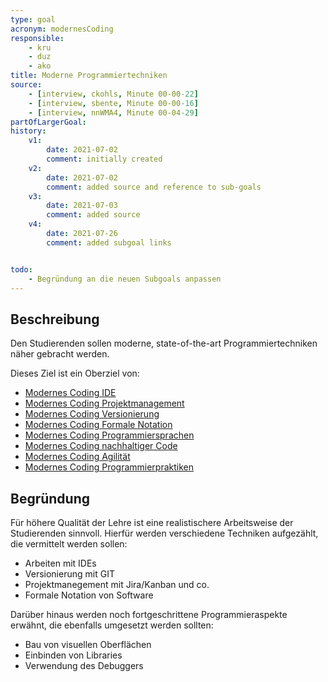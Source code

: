 ```yaml
---
type: goal
acronym: modernesCoding
responsible: 
    - kru
    - duz
    - ako
title: Moderne Programmiertechniken
source:
    - [interview, ckohls, Minute 00-00-22]
    - [interview, sbente, Minute 00-00-16]
    - [interview, nnWMA4, Minute 00-04-29]
partOfLargerGoal: 
history:
    v1:
        date: 2021-07-02
        comment: initially created
    v2:
        date: 2021-07-02
        comment: added source and reference to sub-goals
    v3:
        date: 2021-07-03
        comment: added source
    v4: 
        date: 2021-07-26
        comment: added subgoal links


todo: 
    - Begründung an die neuen Subgoals anpassen
---
```


## Beschreibung

Den Studierenden sollen moderne, state-of-the-art Programmiertechniken näher gebracht werden.

Dieses Ziel ist ein Oberziel von:
 * [Modernes Coding IDE](https://divekit.github.io/divekit-roadmap/goals/modernIDE.html)
 * [Modernes Coding Projektmanagement](https://divekit.github.io/divekit-roadmap/goals/modernPM.html)
 * [Modernes Coding Versionierung](https://divekit.github.io/divekit-roadmap/goals/modernVersionierung.html)
 * [Modernes Coding Formale Notation](https://divekit.github.io/divekit-roadmap/goals/modernFormaleNotation.html)
 * [Modernes Coding Programmiersprachen](https://divekit.github.io/divekit-roadmap/goals/modernProgSprachen.html)
 * [Modernes Coding nachhaltiger Code](https://divekit.github.io/divekit-roadmap/goals/modernNachhaltig.html)
 * [Modernes Coding Agilität](https://divekit.github.io/divekit-roadmap/goals/modernAgilit%C3%A4t.html)
 * [Modernes Coding Programmierpraktiken](https://divekit.github.io/divekit-roadmap/goals/modernPraktiken.html)


## Begründung

Für höhere Qualität der Lehre ist eine realistischere Arbeitsweise der Studierenden sinnvoll. Hierfür werden verschiedene Techniken aufgezählt, die vermittelt werden sollen:

* Arbeiten mit IDEs
* Versionierung mit GIT
* Projektmanegement mit Jira/Kanban und co.
* Formale Notation von Software

Darüber hinaus werden noch fortgeschrittene Programmieraspekte erwähnt, die ebenfalls umgesetzt werden sollten:

* Bau von visuellen Oberflächen
* Einbinden von Libraries
* Verwendung des Debuggers
